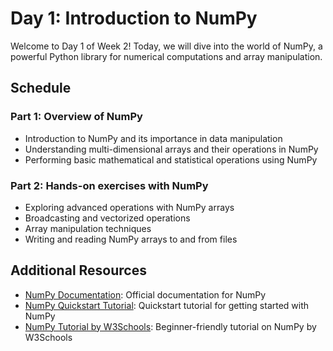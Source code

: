 # Day 1: Introduction to NumPy

Welcome to Day 1 of Week 2! Today, we will dive into the world of NumPy, a powerful Python library for numerical computations and array manipulation.

## Schedule

### Part 1: Overview of NumPy
- Introduction to NumPy and its importance in data manipulation
- Understanding multi-dimensional arrays and their operations in NumPy
- Performing basic mathematical and statistical operations using NumPy

### Part 2: Hands-on exercises with NumPy
- Exploring advanced operations with NumPy arrays
- Broadcasting and vectorized operations
- Array manipulation techniques
- Writing and reading NumPy arrays to and from files

## Additional Resources
- [NumPy Documentation](https://numpy.org/doc/1.25/): Official documentation for NumPy
- [NumPy Quickstart Tutorial](https://numpy.org/doc/stable/user/quickstart.html): Quickstart tutorial for getting started with NumPy
- [NumPy Tutorial by W3Schools](https://www.w3schools.com/python/numpy_intro.asp): Beginner-friendly tutorial on NumPy by W3Schools
